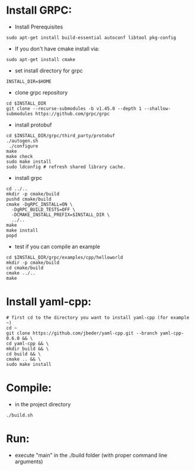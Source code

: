 # Install GRPC:

- Install Prerequisites

```
sudo apt-get install build-essential autoconf libtool pkg-config
```

- If you don't have cmake install via:
```
sudo apt-get install cmake
```

- set install directory for grpc
```
INSTALL_DIR=$HOME
```

- clone grpc repository

```
cd $INSTALL_DIR
git clone --recurse-submodules -b v1.45.0 --depth 1 --shallow-submodules https://github.com/grpc/grpc
```

- install protobuf

```
cd $INSTALL_DIR/grpc/third_party/protobuf
./autogen.sh
 ./configure
make
make check
sudo make install
sudo ldconfig # refresh shared library cache.
```

- install grpc

```
cd ../..
mkdir -p cmake/build
pushd cmake/build
cmake -DgRPC_INSTALL=ON \
  -DgRPC_BUILD_TESTS=OFF \
  -DCMAKE_INSTALL_PREFIX=$INSTALL_DIR \
  ../..
make 
make install
popd
```

- test if you can compile an example

```
cd $INSTALL_DIR/grpc/examples/cpp/helloworld
mkdir -p cmake/build
cd cmake/build
cmake ../..
make
```

# Install yaml-cpp:
```
# first cd to the directory you want to install yaml-cpp (for example ~)
cd ~
git clone https://github.com/jbeder/yaml-cpp.git --branch yaml-cpp-0.6.0 && \
cd yaml-cpp && \
mkdir build && \
cd build && \
cmake .. && \
sudo make install
```

# Compile:

- in the project directory
```
./build.sh
```

# Run:

- execute "main" in the ./build folder (with proper command line arguments)

